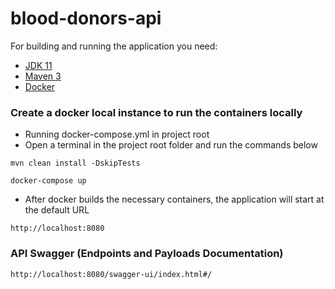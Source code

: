 # blood-donors-api

For building and running the application you need:

- [JDK 11](https://www.oracle.com/java/technologies/javase-jdk11-downloads.html)
- [Maven 3](https://maven.apache.org)
- [Docker](https://docs.docker.com/get-docker/)

### Create a docker local instance to run the containers locally
- Running docker-compose.yml in project root
- Open a terminal in the project root folder and run the commands below

```shell
mvn clean install -DskipTests
```

```shell
docker-compose up
```

- After docker builds the necessary containers, the application will start at the default URL
```shell
http://localhost:8080
```

### API Swagger (Endpoints and Payloads Documentation)
```shell
http://localhost:8080/swagger-ui/index.html#/
```